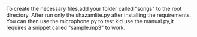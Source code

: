 To create the necessary files,add your folder called "songs" to the root directory. After run only the shazamlite.py after installing the requirements. You can then use the microphone.py to test kid use the manual.py,it requires a snippet called "sample.mp3" to work.